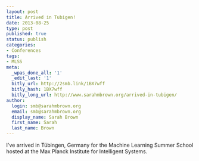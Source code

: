 ```yaml
---
layout: post
title: Arrived in Tubigen!
date: 2013-08-25 
type: post
published: true
status: publish
categories:
- Conferences
tags:
- MLSS
meta:
  _wpas_done_all: '1'
  _edit_last: '1'
  bitly_url: http://2smb.link/1BX7wff
  bitly_hash: 1BX7wff
  bitly_long_url: http://www.sarahmbrown.org/arrived-in-tubigen/
author:
  login: smb@sarahmbrown.org
  email: smb@sarahmbrown.org
  display_name: Sarah Brown
  first_name: Sarah
  last_name: Brown
---
```

I've arrived in Tübingen, Germany for the Machine Learning Summer School hosted at the Max Planck Institute for Intelligent Systems.
